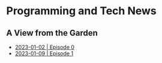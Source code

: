 # Programming and Tech News
## A View from the Garden

* [2023-01-02 | Episode 0](./2023-01-02.md)
* [2023-01-09 | Episode 1](./2023-01-09.md)
